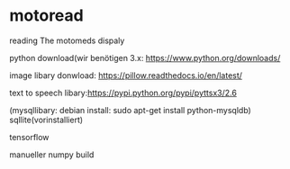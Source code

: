 # motoread
reading The motomeds dispaly

python download(wir benötigen 3.x: https://www.python.org/downloads/

image libary donwload: https://pillow.readthedocs.io/en/latest/

text to speech libary:https://pypi.python.org/pypi/pyttsx3/2.6

(mysqllibary: debian install: sudo apt-get install python-mysqldb) sqllite(vorinstalliert)

tensorflow

manueller numpy build


